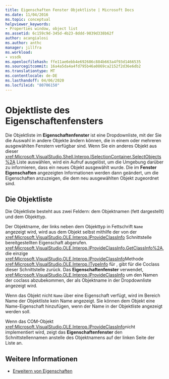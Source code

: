 ```yaml
---
title: Eigenschaften Fenster Objektliste | Microsoft Docs
ms.date: 11/04/2016
ms.topic: conceptual
helpviewer_keywords:
- Properties window, object list
ms.assetid: 6c159c9d-345d-4b23-8ddd-9839d338b62f
author: acangialosi
ms.author: anthc
manager: jillfra
ms.workload:
- vssdk
ms.openlocfilehash: ffe11ae6ebb4e692686c884b663a4f93d1466535
ms.sourcegitcommit: 16a4a5da4a4fd795b46a0869ca2152f2d36e6db2
ms.translationtype: MT
ms.contentlocale: de-DE
ms.lasthandoff: 04/06/2020
ms.locfileid: "80706150"
---
```

# <a name="properties-window-object-list"></a>Objektliste des Eigenschaftenfensters
Die Objektliste im **Eigenschaftenfenster** ist eine Dropdownliste, mit der Sie die Auswahl in andere Objekte ändern können, die in einem oder mehreren ausgewählten Fenstern verfügbar sind. Wenn Sie ein anderes Objekt aus dieser <xref:Microsoft.VisualStudio.Shell.Interop.ISelectionContainer.SelectObjects%2A> Liste auswählen, wird ein Aufruf ausgelöst, um die Umgebung darüber zu informieren, dass ein neues Objekt ausgewählt wurde. Die im **Fenster Eigenschaften** angezeigten Informationen werden dann geändert, um die Eigenschaften anzuzeigen, die dem neu ausgewählten Objekt zugeordnet sind.

## <a name="the-object-list"></a>Die Objektliste
 Die Objektliste besteht aus zwei Feldern: dem Objektnamen (fett dargestellt) und dem Objekttyp.

 Der Objektname, der links neben dem Objekttyp in Fettschrift `Name` angezeigt wird, wird aus dem Objekt selbst mithilfe der von der <xref:Microsoft.VisualStudio.OLE.Interop.IProvideClassInfo> Schnittstelle bereitgestellten Eigenschaft abgerufen. <xref:Microsoft.VisualStudio.OLE.Interop.IProvideClassInfo.GetClassInfo%2A>, die einzige <xref:Microsoft.VisualStudio.OLE.Interop.IProvideClassInfo>Methode <xref:Microsoft.VisualStudio.OLE.Interop.ITypeInfo> für , gibt für die Coclass dieser Schnittstelle zurück. Das **Eigenschaftenfenster** verwendet, <xref:Microsoft.VisualStudio.OLE.Interop.IProvideClassInfo> um den Namen der coclass abzubekommen, der als Objektname in der Dropdownliste angezeigt wird.

 Wenn das Objekt nicht `Name` über eine Eigenschaft verfügt, wird im Bereich Name der Objektliste kein Name angezeigt. Sie können dem Objekt eine Name-Eigenschaft hinzufügen, wenn der Name in der Objektliste angezeigt werden soll.

 Wenn das COM-Objekt <xref:Microsoft.VisualStudio.OLE.Interop.IProvideClassInfo>nicht implementiert wird, zeigt das **Eigenschaftenfenster** den Schnittstellennamen anstelle des Objektnamens auf der linken Seite der Liste an.

## <a name="see-also"></a>Weitere Informationen
- [Erweitern von Eigenschaften](../../extensibility/internals/extending-properties.md)
